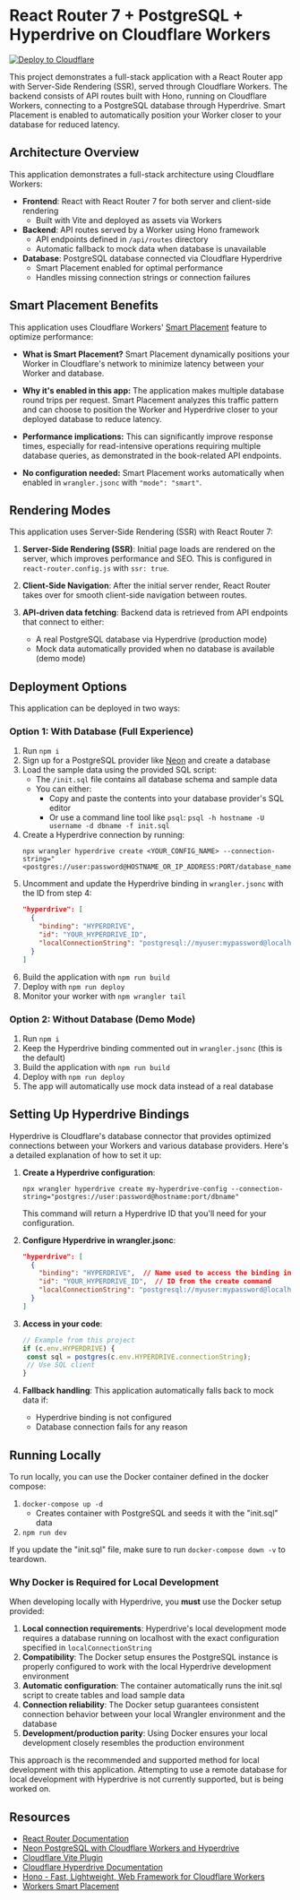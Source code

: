 # React Router 7 + PostgreSQL + Hyperdrive on Cloudflare Workers

[![Deploy to Cloudflare](https://deploy.workers.cloudflare.com/button)](https://deploy.workers.cloudflare.com/?https://github.com/cloudflare/templates/tree/staging/react-router-postgres-ssr-template)

<!-- dash-content-start -->

This project demonstrates a full-stack application with a React Router app with Server-Side Rendering (SSR), served through Cloudflare Workers. The backend consists of API routes built with Hono, running on Cloudflare Workers, connecting to a PostgreSQL database through Hyperdrive. Smart Placement is enabled to automatically position your Worker closer to your database for reduced latency.

<!-- dash-content-end -->

## Architecture Overview

This application demonstrates a full-stack architecture using Cloudflare Workers:

- **Frontend**: React with React Router 7 for both server and client-side rendering
  - Built with Vite and deployed as assets via Workers
- **Backend**: API routes served by a Worker using Hono framework
  - API endpoints defined in `/api/routes` directory
  - Automatic fallback to mock data when database is unavailable
- **Database**: PostgreSQL database connected via Cloudflare Hyperdrive
  - Smart Placement enabled for optimal performance
  - Handles missing connection strings or connection failures

## Smart Placement Benefits

This application uses Cloudflare Workers' [Smart Placement](https://developers.cloudflare.com/workers/configuration/smart-placement/) feature to optimize performance:

- **What is Smart Placement?** Smart Placement dynamically positions your Worker in Cloudflare's network to minimize latency between your Worker and database.

- **Why it's enabled in this app:** The application makes multiple database round trips per request. Smart Placement analyzes this traffic pattern and can choose to position the Worker and Hyperdrive closer to your deployed database to reduce latency.

- **Performance implications:** This can significantly improve response times, especially for read-intensive operations requiring multiple database queries, as demonstrated in the book-related API endpoints.

- **No configuration needed:** Smart Placement works automatically when enabled in `wrangler.jsonc` with `"mode": "smart"`.

## Rendering Modes

This application uses Server-Side Rendering (SSR) with React Router 7:

1. **Server-Side Rendering (SSR)**: Initial page loads are rendered on the server, which improves performance and SEO. This is configured in `react-router.config.js` with `ssr: true`.

2. **Client-Side Navigation**: After the initial server render, React Router takes over for smooth client-side navigation between routes.

3. **API-driven data fetching**: Backend data is retrieved from API endpoints that connect to either:
   - A real PostgreSQL database via Hyperdrive (production mode)
   - Mock data automatically provided when no database is available (demo mode)

## Deployment Options

This application can be deployed in two ways:

### Option 1: With Database (Full Experience)

1. Run `npm i`
2. Sign up for a PostgreSQL provider like [Neon](https://neon.tech) and create a database
3. Load the sample data using the provided SQL script:
   - The `/init.sql` file contains all database schema and sample data
   - You can either:
     - Copy and paste the contents into your database provider's SQL editor
     - Or use a command line tool like `psql`: `psql -h hostname -U username -d dbname -f init.sql`
4. Create a Hyperdrive connection by running:
   ```
   npx wrangler hyperdrive create <YOUR_CONFIG_NAME> --connection-string="<postgres://user:password@HOSTNAME_OR_IP_ADDRESS:PORT/database_name>"
   ```
5. Uncomment and update the Hyperdrive binding in `wrangler.jsonc` with the ID from step 4:
   ```json
   "hyperdrive": [
     {
       "binding": "HYPERDRIVE",
       "id": "YOUR_HYPERDRIVE_ID",
       "localConnectionString": "postgresql://myuser:mypassword@localhost:5432/mydatabase"
     }
   ]
   ```
6. Build the application with `npm run build`
7. Deploy with `npm run deploy`
8. Monitor your worker with `npm wrangler tail`

### Option 2: Without Database (Demo Mode)

1. Run `npm i`
2. Keep the Hyperdrive binding commented out in `wrangler.jsonc` (this is the default)
3. Build the application with `npm run build`
4. Deploy with `npm run deploy`
5. The app will automatically use mock data instead of a real database

## Setting Up Hyperdrive Bindings

Hyperdrive is Cloudflare's database connector that provides optimized connections between your Workers and various database providers. Here's a detailed explanation of how to set it up:

1. **Create a Hyperdrive configuration**:

   ```
   npx wrangler hyperdrive create my-hyperdrive-config --connection-string="postgres://user:password@hostname:port/dbname"
   ```

   This command will return a Hyperdrive ID that you'll need for your configuration.

2. **Configure Hyperdrive in wrangler.jsonc**:

   ```json
   "hyperdrive": [
     {
       "binding": "HYPERDRIVE",  // Name used to access the binding in your code
       "id": "YOUR_HYPERDRIVE_ID",  // ID from the create command
       "localConnectionString": "postgresql://myuser:mypassword@localhost:5432/mydatabase"  // Local dev connection
     }
   ]
   ```

3. **Access in your code**:

   ```javascript
   // Example from this project
   if (c.env.HYPERDRIVE) {
   	const sql = postgres(c.env.HYPERDRIVE.connectionString);
   	// Use SQL client
   }
   ```

4. **Fallback handling**: This application automatically falls back to mock data if:
   - Hyperdrive binding is not configured
   - Database connection fails for any reason

## Running Locally

To run locally, you can use the Docker container defined in the docker compose:

1. `docker-compose up -d`
   - Creates container with PostgreSQL and seeds it with the "init.sql" data
2. `npm run dev`

If you update the "init.sql" file, make sure to run `docker-compose down -v` to teardown.

### Why Docker is Required for Local Development

When developing locally with Hyperdrive, you **must** use the Docker setup provided:

1. **Local connection requirements**: Hyperdrive's local development mode requires a database running on localhost with the exact configuration specified in `localConnectionString`
2. **Compatibility**: The Docker setup ensures the PostgreSQL instance is properly configured to work with the local Hyperdrive development environment
3. **Automatic configuration**: The container automatically runs the init.sql script to create tables and load sample data
4. **Connection reliability**: The Docker setup guarantees consistent connection behavior between your local Wrangler environment and the database
5. **Development/production parity**: Using Docker ensures your local development closely resembles the production environment

This approach is the recommended and supported method for local development with this application. Attempting to use a remote database for local development with Hyperdrive is not currently supported, but is being worked on.

## Resources

- [React Router Documentation](https://reactrouter.com/en/main)
- [Neon PostgreSQL with Cloudflare Workers and Hyperdrive](https://developers.cloudflare.com/hyperdrive/examples/neon/)
- [Cloudflare Vite Plugin](https://www.npmjs.com/package/@cloudflare/vite-plugin)
- [Cloudflare Hyperdrive Documentation](https://developers.cloudflare.com/hyperdrive/get-started/)
- [Hono - Fast, Lightweight, Web Framework for Cloudflare Workers](https://hono.dev/docs/getting-started/cloudflare-workers)
- [Workers Smart Placement](https://developers.cloudflare.com/workers/configuration/smart-placement/)
